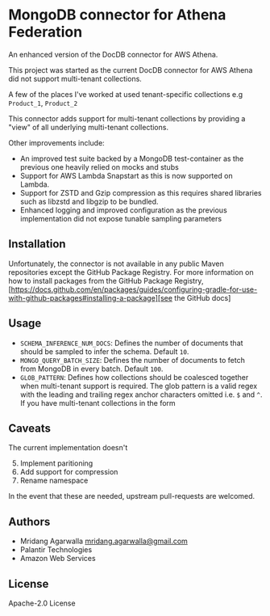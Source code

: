 # MongoDB connector for Athena Federation

An enhanced version of the DocDB connector for AWS Athena. 

This project was started as the current DocDB connector for AWS Athena did 
not support multi-tenant collections.

A few of the places I've worked at used tenant-specific collections e.g `Product_1`, `Product_2`

This connector adds support for multi-tenant collections by providing a "view" of all
underlying multi-tenant collections.

Other improvements include:

* An improved test suite backed by a MongoDB test-container as the previous one heavily relied on mocks and stubs
* Support for AWS Lambda Snapstart as this is now supported on Lambda.
* Support for ZSTD and Gzip compression as this requires shared libraries such as libzstd and libgzip to be bundled.
* Enhanced logging and improved configuration as the previous implementation did not expose tunable sampling parameters

## Installation

Unfortunately, the connector is not available in any public Maven repositories except the GitHub Package Registry. 
For more information on how to install packages from the GitHub Package
Registry, [https://docs.github.com/en/packages/guides/configuring-gradle-for-use-with-github-packages#installing-a-package][see the GitHub docs]


## Usage


* `SCHEMA_INFERENCE_NUM_DOCS`: Defines the number of documents that should be 
sampled to infer the schema. Default `10`.
*  `MONGO_QUERY_BATCH_SIZE`: Defines the number of documents to fetch from MongoDB
in every batch. Default `100`.
* `GLOB_PATTERN`: Defines how collections should be coalesced together 
when multi-tenant support is required. The glob pattern is a valid regex with 
the leading and trailing regex anchor characters omitted i.e. `$` and `^`. 
If you have multi-tenant collections in the form



## Caveats

The current implementation doesn't


5. Implement paritioning
7. Add support for compression
8. Rename namespace

In the event that these are needed, upstream pull-requests are welcomed.

## Authors

* Mridang Agarwalla <mridang.agarwalla@gmail.com>
* Palantir Technologies
* Amazon Web Services

## License

Apache-2.0 License

[see the GitHub docs]: https://docs.github.com/en/packages/guides/configuring-gradle-for-use-with-github-packages#installing-a-package
